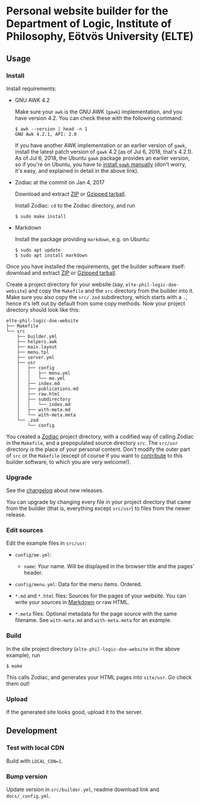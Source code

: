 # Personal website builder for the Department of Logic, Institute of Philosophy, Eötvös University (ELTE)

## Usage

### Install

Install requirements:

- GNU AWK 4.2

  Make sure your `awk` is the GNU AWK (`gawk`) implementation, and you have 
  version 4.2. You can check these with the following command:
  
  ```
  $ awk --version | head -n 1
  GNU Awk 4.2.1, API: 2.0
  ```
  
  If you have another AWK implementation or an earlier version of `gawk`, 
  install the latest patch version of `gawk` 4.2 (as of Jul 6, 2018, that's 
  4.2.1). As of Jul 6, 2018, the Ubuntu `gawk` package provides an earlier 
  version, so if you're on Ubuntu, you have to 
  [install `gawk` manually](https://www.gnu.org/software/gawk/manual/html_node/Installation.html) 
  (don't worry, it's easy, and explained in detail in the above link).
  
- Zodiac at the commit on Jan 4, 2017

  Download and extract [ZIP](https://github.com/nuex/zodiac/archive/7515f68a8d8f2f0345c80874b34eeedddd3407da.zip) 
  or [Gzipped tarball](https://github.com/nuex/zodiac/archive/7515f68a8d8f2f0345c80874b34eeedddd3407da.tar.gz).
  
  Install Zodiac: `cd` to the Zodiac directory, and run

  ```
  $ sudo make install
  ```
  
- Markdown

  Install the package providing `markdown`, e.g. on Ubuntu:

  ```
  $ sudo apt update
  $ sudo apt install markdown
  ```

Once you have installed the requirements, get the builder software itself: 
download and extract [ZIP](https://github.com/tbitai/elte-phil-logic-personal-website/archive/v0.1.0.zip) 
or [Gzipped tarball](https://github.com/tbitai/elte-phil-logic-personal-website/archive/v0.1.0.tar.gz).

Create a project directory for your website (say, `elte-phil-logic-doe-website`) 
and copy the `Makefile` and the `src` directory from the builder into it. Make 
sure you also copy the `src/.zod` subdirectory, which starts with a `.`, hence 
it's left out by default from some copy methods. Now your project directory 
should look like this:

```
elte-phil-logic-doe-website
├── Makefile
└── src
    ├── builder.yml
    ├── helpers.awk
    ├── main.layout
    ├── menu.tpl
    ├── server.yml
    ├── usr
    │   ├── config
    │   │   ├── menu.yml
    │   │   └── me.yml
    │   ├── index.md
    │   ├── publications.md
    │   ├── raw.html
    │   ├── subdirectory
    │   │   └── index.md
    │   ├── with-meta.md
    │   └── with-meta.meta
    └── .zod
        └── config
```

You created a [Zodiac](https://github.com/nuex/zodiac) project directory, with a 
codified way of calling Zodiac in the `Makefile`, and a prepopulated source 
directory `src`. The `src/usr` directory is the place of your personal content. 
Don't modify the outer part of `src` or the `Makefile` (except of course if you 
want to [contribute](https://github.com/tbitai/elte-phil-logic-personal-website) 
to this builder software, to which you are very welcome!).

### Upgrade

See the [changelog](CHANGELOG) about new releases.

You can upgrade by changing every file in your project directory that came from 
the builder (that is, everything except `src/usr`) to files from the newer release.

### Edit sources

Edit the example files in `src/usr`:

- `config/me.yml`: 
  - `name`: Your name. Will be displayed in the browser title and the pages' header.

- `config/menu.yml`: Data for the menu items. Ordered.

- `*.md` and `*.html` files: Sources for the pages of your website. You can write 
  your sources in [Markdown](https://daringfireball.net/projects/markdown/) or 
  raw HTML.

- `*.meta` files: Optional metadata for the page source with the same filename. 
  See `with-meta.md` and `with-meta.meta` for an example.

### Build

In the site project directory (`elte-phil-logic-doe-website` in the above example), 
run

```
$ make
```

This calls Zodiac, and generates your HTML pages into `site/usr`. Go check them 
out! 

### Upload

If the generated site looks good, upload it to the server.

## Development

### Test with local CDN

Build with `LOCAL_CDN=1`.

### Bump version

Update version in `src/builder.yml`, readme download link and `docs/_config.yml`.

